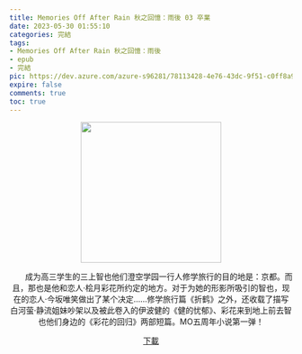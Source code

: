 ```yaml
---
title: Memories Off After Rain 秋之回憶：雨後 03 卒業
date: 2023-05-30 01:55:10
categories: 完結
tags:
- Memories Off After Rain 秋之回憶：雨後
- epub
- 完結
pic: https://dev.azure.com/azure-s96281/78113428-4e76-43dc-9f51-c0ff8a913055/_apis/git/repositories/a379171b-de46-4c10-9b0d-00da23959885/items?$format=octetStream&api-version=5.0&path=/Epub Cover/Memories Off After Rain 03.jpg
expire: false
comments: true
toc: true
---
```


<div style="text-align:center" class="kratos-post-content">

<img width="250px" src="https://dev.azure.com/azure-s96281/78113428-4e76-43dc-9f51-c0ff8a913055/_apis/git/repositories/a379171b-de46-4c10-9b0d-00da23959885/items?$format=octetStream&api-version=5.0&path=/Epub Cover/Memories Off After Rain 03.jpg">

<p>
　　成为高三学生的三上智也他们澄空学园一行人修学旅行的目的地是：京都。而且，那也是他和恋人·桧月彩花所约定的地方。对于为她的形影所吸引的智也，现在的恋人·今坂唯笑做出了某个决定……修学旅行篇《折鹤》之外，还收载了描写白河萤·静流姐妹吵架以及被此卷入的伊波健的《健的忧郁》、彩花来到地上前去智也他们身边的《彩花的回归》两部短篇。MO五周年小说第一弹！
</p>

<p>
<a href="https://epubdatabase.azurewebsites.net/EBOOKS/EPUB/完結/Memories Off After Rain/Memories%20Off%20After%20Rain%2003%20%E5%8D%92%E6%A5%AD.epub?download=1">下載</a>
</p>

</div>